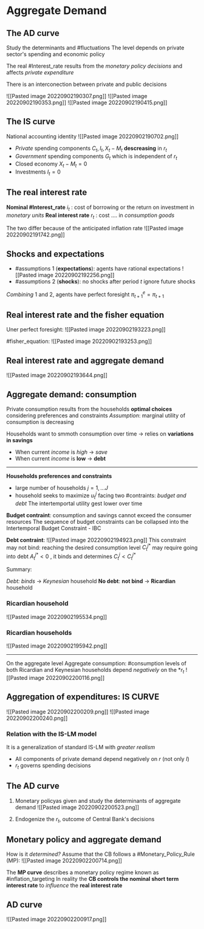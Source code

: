 # Aggregate Demand
## The AD curve
Study the determinants and #fluctuations
The level depends on private sector's spending and economic policy

The real #Interest_rate  results from the *monetary policy decisions* and affects *private expenditure*

There is an interconection between private and public decisions

![[Pasted image 20220902190307.png]]
![[Pasted image 20220902190353.png]]
![[Pasted image 20220902190415.png]]

## The IS curve
National accounting identity
![[Pasted image 20220902190702.png]]
- *Private* spending components $C_t, I_t, X_t-M_t$ **descreasing** in $r_t$ 
- *Government* spending components $G_t$ which is independent of $r_t$ 
- Closed economy $X_t-M_t=0$ 
- Investments $I_t=0$ 

## The real interest rate
**Nominal #Interest_rate** $i_t$ : cost of borrowing or the return on investment in *monetary units*
**Real interest rate** $r_t$ : cost .... in *consumption goods*

The two differ because of the anticipated inflation rate
![[Pasted image 20220902191742.png]]

## Shocks and expectations
- #assumptions 1 (**expectations**): agents have rational expectations
![[Pasted image 20220902192256.png]]
- #assumptions 2 (**shocks**): no shocks after period $t$
ignore future shocks

*Combining* 1 and 2, agents have perfect foresight $\pi^e_{t+1}=\pi_{t+1}$ 

##  Real interest rate and the fisher equation
Uner perfect foresight:
![[Pasted image 20220902193223.png]]

#fisher_equation:
![[Pasted image 20220902193253.png]]


## Real interest rate and aggregate demand
![[Pasted image 20220902193644.png]]

## Aggregate demand: consumption
Private consumption results from the households **optimal choices** considering preferences and constraints
*Assumption*: marginal utility of consumption is decreasing

Households want to smmoth consumption over time $\rightarrow$ relies on **variations in savings** 
- When current *income* is *high* $\rightarrow$ *save*
- When current *income* is **low** $\rightarrow$ **debt**
---
**Households preferences and constraints**
- large number of households $j=1,...J$ 
- household seeks to maximize $u^j_t$ facing two #contraints: *budget and debt* 
The intertemportal utility gest lower over time

**Budget contraint**: consumption and savings cannot exceed the consumer resources
The sequence of budget constraints can be collapsed into the Intertemporal Budget Constraint - IBC

**Debt contraint**: ![[Pasted image 20220902194923.png]]
This constraint may not bind: reaching the desired consumption level $C^{j*}_t$ may require going into debt $A^{j*}_t<0$ , it binds and determines $C^{j}_t<C^{j*}_t$  

Summary:

*Debt: binds* $\rightarrow$ *Keynesian* household
**No debt**: **not bind** $\rightarrow$ **Ricardian** household

### Ricardian household
![[Pasted image 20220902195534.png]]

### Ricardian households
![[Pasted image 20220902195942.png]]

---
On the aggregate level
Aggregate consumption: #consumption levels of both Ricardian and Keynesian households depend *negatively* on the *$r_t$
![[Pasted image 20220902200116.png]]

## Aggregation of expenditures: IS CURVE
![[Pasted image 20220902200209.png]]
![[Pasted image 20220902200240.png]]

### Relation with the IS-LM model
It is a generalization of standard IS-LM with *greater realism* 
- All components of private demand depend negatively on $r$ (not only $I$)
- $r_t$ governs spending decisions

## The AD curve
1. Monetary policyas given and study the determinants of aggregate demand
![[Pasted image 20220902200523.png]]

2. Endogenize the $r_t$, outcome of Central Bank's decisions

## Monetary policy and aggregate demand
How is it *determined?* Assume that the CB follows a #Monetary_Policy_Rule (MP):
![[Pasted image 20220902200714.png]]

The **MP curve** describes a monetary policy regime known as #inflation_targeting
In reality the **CB controls the nominal short term interest rate** to *influence* the **real interest rate**

## AD curve
![[Pasted image 20220902200917.png]]


